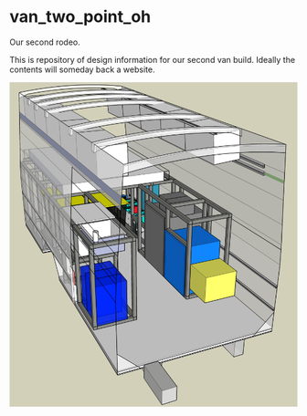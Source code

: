 # van_two_point_oh
Our second rodeo.

This is repository of design information for our second van build.  Ideally the contents will someday back a website.

![](Transit_Layout_3D.jpg)